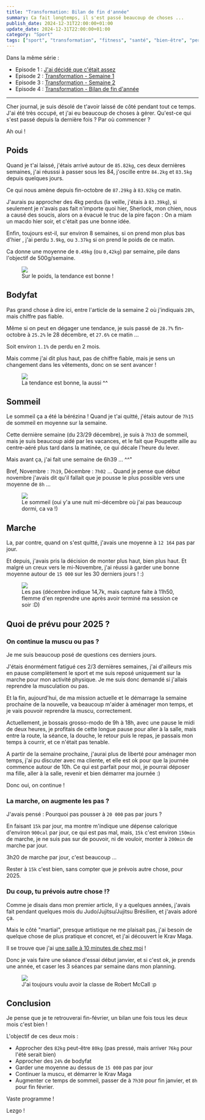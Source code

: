 ```yaml
---
title: "Transformation: Bilan de fin d'année"
summary: Ca fait longtemps, il s'est passé beaucoup de choses ...
publish_date: 2024-12-31T22:00:00+01:00
update_date: 2024-12-31T22:00:00+01:00
category: "Sport"
tags: ["sport", "transformation", "fitness", "santé", "bien-être", "perte de poids", "muscu", "musculation", "poids", "bodyfat", "sommeil", "pas", "étapes", "objectifs", "résultats", "suivi", "mois"]
---
```


Dans la même série :

- Episode 1 : [J'ai décidé que c'était assez](/blog/j-ai-decide-que-c-etait-assez/)
- Episode 2 : [Transformation - Semaine 1](/blog/transformation-semaine-1/)
- Episode 3 : [Transformation - Semaine 2](/blog/transformation-semaine-2/)
- Episode 4 : [Transformation - Bilan de fin d'année](/blog/transformation-bilan-de-fin-d-annee/)

---

Cher journal, je suis désolé de t'avoir laissé de côté pendant tout ce temps. J'ai été très occupé, et j'ai eu beaucoup de choses à gérer. Qu'est-ce qui s'est passé depuis la dernière fois ? Par où commencer ?

Ah oui !

## Poids

Quand je t'ai laissé, j'étais arrivé autour de `85.82kg`, ces deux dernières semaines, j'ai réusssi à passer sous les 84, j'oscille entre `84.2kg` et `83.5kg` depuis quelques jours.

Ce qui nous amène depuis fin-octobre de `87.29kg` à `83.92kg` ce matin.

J'aurais pu approcher des 4kg perdus (la veille, j'étais à `83.39kg`), si seulement je n'avais pas fait n'importe quoi hier, Sherlock, mon chien, nous a causé des soucis, alors on a évacué le truc de la pire façon : On a miam un macdo hier soir, et c'était pas une bonne idée.

Enfin, toujours est-il, sur environ 8 semaines, si on prend mon plus bas d'hier , j'ai perdu `3.9kg`, ou `3.37kg` si on prend le poids de ce matin.

Ca donne une moyenne de `0.49kg` (ou `0,42kg`) par semaine, pile dans l'objectif de 500g/semaine.

<figure>
  <img src="/media/images/blog/illustration/2024-12-31/poids.jpg" />
  <figcaption>Sur le poids, la tendance est bonne !</figcaption>
</figure>

## Bodyfat

Pas grand chose à dire ici, entre l'article de la semaine 2 où j'indiquais `28%`, mais chiffre pas fiable.

Même si on peut en dégager une tendance, je suis passé de `28.7%` fin-octobre à `25.2%` le 28 décembre, et `27.6%` ce matin ...

Soit environ `1.1%` de perdu en 2 mois.

Mais comme j'ai dit plus haut, pas de chiffre fiable, mais je sens un changement dans les vêtements, donc on se sent avancer !

<figure>
  <img src="/media/images/blog/illustration/2024-12-31/bodyfat.jpg" />
  <figcaption>La tendance est bonne, la aussi ^^</figcaption>
</figure>

## Sommeil

Le sommeil ça a été la bérézina ! Quand je t'ai quitté, j'étais autour de `7h15` de sommeil en moyenne sur la semaine.

Cette dernière semaine (du 23/29 décembre), je suis à `7h33` de sommeil, mais je suis beaucoup aidé par les vacances, et le fait que Poupette aille au centre-aéré plus tard dans la matinée, ce qui décale l'heure du lever.

Mais avant ça, j'ai fait une semaine de 6h39 ... ^^"

Bref, Novembre : `7h19`, Décembre : `7h02` ... Quand je pense que début novembre j'avais dit qu'il fallait que je pousse le plus possible vers une moyenne de `8h` ...

<figure>
  <img src="/media/images/blog/illustration/2024-12-31/sommeil.png" />
  <figcaption>Le sommeil (oui y'a une nuit mi-décembre où j'ai pas beaucoup dormi, ca va !)</figcaption>
</figure>

## Marche

La, par contre, quand on s'est quitté, j'avais une moyenne à `12 164` pas par jour.

Et depuis, j'avais pris la décision de monter plus haut, bien plus haut. Et malgré un creux vers le mi-Novembre, j'ai réussi à garder une bonne moyenne autour de `15 000` sur les 30 derniers jours ! :)

<figure>
  <img src="/media/images/blog/illustration/2024-12-31/pas.png" />
  <figcaption>Les pas (décembre indique 14,7k, mais capture faite à 11h50, flemme d'en reprendre une après avoir terminé ma session ce soir :D)</figcaption>
</figure>

## Quoi de prévu pour 2025 ?

### On continue la muscu ou pas ?

Je me suis beaucoup posé de questions ces derniers jours.

J'étais énormément fatigué ces 2/3 dernières semaines, j'ai d'ailleurs mis en pause complètement le sport et me suis reposé uniquement sur la marche pour mon activité physique. Je me suis donc demandé si j'allais reprendre la musculation ou pas.

Et la fin, aujourd'hui, de ma mission actuelle et le démarrage la semaine prochaine de la nouvelle, va beaucoup m'aider à aménager mon temps, et je vais pouvoir reprendre la muscu, correctement.

Actuellement, je bossais grosso-modo de 9h à 18h, avec une pause le midi de deux heures, je profitais de cette longue pause pour aller à la salle, mais entre la route, la séance, la douche, le retour puis le repas, je passais mon temps à courrir, et ce n'était pas tenable.

A partir de la semaine prochaine, j'aurai plus de liberté pour aménager mon temps, j'ai pu discuter avec ma cliente, et elle est ok pour que la journée commence autour de 10h. Ce qui est parfait pour moi, je pourrai déposer ma fille, aller à la salle, revenir et bien démarrer ma journée :)

Donc oui, on continue !

### La marche, on augmente les pas ?

J'avais pensé : Pourquoi pas pousser à `20 000` pas par jours ?

En faisant `15k` par jour, ma montre m'indique une dépense calorique d'environ `900cal` par jour, ce qui est pas mal, mais, `15k` c'est environ `150min` de marche, je ne suis pas sur de pouvoir, ni de vouloir, monter à `200min` de marche par jour.

3h20 de marche par jour, c'est beaucoup ...

Rester à `15k` c'est bien, sans compter que je prévois autre chose, pour 2025.

### Du coup, tu prévois autre chose !?

Comme je disais dans mon premier article, il y a quelques années, j'avais fait pendant quelques mois du Judo/Jujitsu/Jujitsu Brésilien, et j'avais adoré ça.

Mais le côté "martial", presque artistique ne me plaisait pas, j'ai besoin de quelque chose de plus pratique et concret, et j'ai découvert le Krav Maga.

Il se trouve que j'ai [une salle à 10 minutes de chez moi](https://kravmagastylemouscron.be) !

Donc je vais faire une séance d'essai début janvier, et si c'est ok, je prends une année, et caser les 3 séances par semaine dans mon planning.

<figure>
  <img src="/media/images/blog/illustration/2024-12-31/robert-mccall.jpg" />
  <figcaption>J'ai toujours voulu avoir la classe de Robert McCall :p</figcaption>
</figure>

## Conclusion

Je pense que je te retrouverai fin-février, un bilan une fois tous les deux mois c'est bien !

L'objectif de ces deux mois :

- Approcher des `82kg` peut-être `80kg` (pas pressé, mais arriver `76kg` pour l'été serait bien)
- Approcher des `24%` de bodyfat
- Garder une moyenne au dessus de `15 000` pas par jour
- Continuer la muscu, et démarrer le Krav Maga
- Augmenter ce temps de sommeil, passer de à `7h30` pour fin janvier, et `8h` pour fin février.

Vaste programme !

Lezgo !
